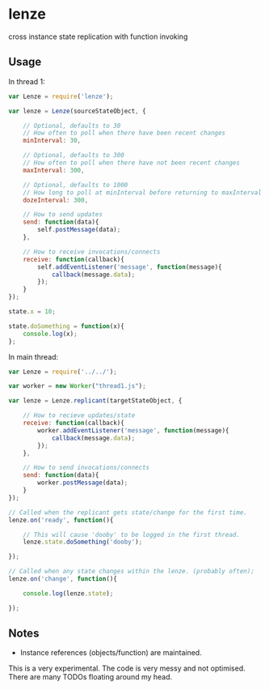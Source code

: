 # lenze

cross instance state replication with function invoking

## Usage

In thread 1:

```javascript
var Lenze = require('lenze');

var lenze = Lenze(sourceStateObject, {

    // Optional, defaults to 30
    // How often to poll when there have been recent changes
    minInterval: 30,

    // Optional, defaults to 300
    // How often to poll when there have not been recent changes
    maxInterval: 300,

    // Optional, defaults to 1000
    // How long to poll at minInterval before returning to maxInterval
    dozeInterval: 300,

    // How to send updates
    send: function(data){
        self.postMessage(data);
    },

    // How to receive invocations/connects
    receive: function(callback){
        self.addEventListener('message', function(message){
            callback(message.data);
        });
    }
});

state.x = 10;

state.doSomething = function(x){
    console.log(x);
};
```

In main thread:

```javascript
var Lenze = require('../../');

var worker = new Worker("thread1.js");

var lenze = Lenze.replicant(targetStateObject, {

    // How to recieve updates/state
    receive: function(callback){
        worker.addEventListener('message', function(message){
            callback(message.data);
        });
    },

    // How to send invocations/connects
    send: function(data){
        worker.postMessage(data);
    }
});

// Called when the replicant gets state/change for the first time.
lenze.on('ready', function(){

    // This will cause 'dooby' to be logged in the first thread.
    lenze.state.doSomething('dooby');

});

// Called when any state changes within the lenze. (probably often);
lenze.on('change', function(){

    console.log(lenze.state);

});
```

## Notes

 - Instance references (objects/function) are maintained.

 This is a very experimental.
 The code is very messy and not optimised.
 There are many TODOs floating around my head.
